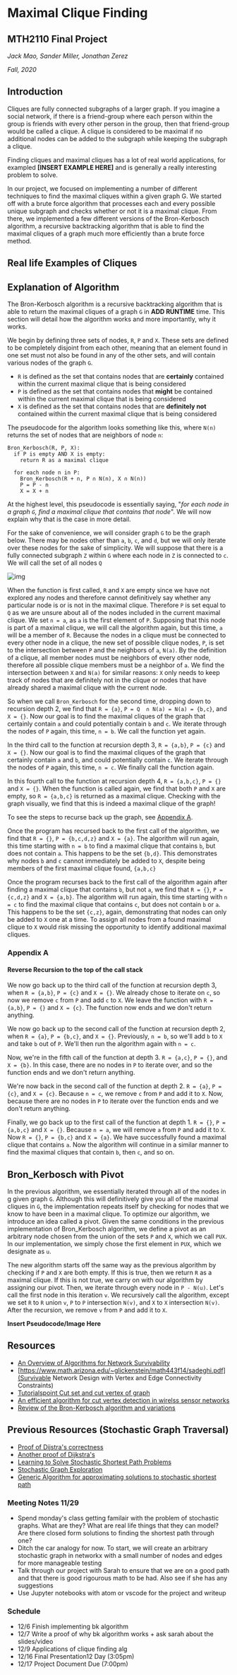 # Maximal Clique Finding
## MTH2110 Final Project
*Jack Mao, Sander Miller, Jonathan Zerez*

*Fall, 2020*

## Introduction
Cliques are fully connected subgraphs of a larger graph. If you imagine a social network, if there is a friend-group where each person within the group is friends with every other person in the group, then that friend-group would be called a clique. A clique is considered to be maximal if no additional nodes can be added to the subgraph while keeping the subgraph a clique.

Finding cliques and maximal cliques has a lot of real world applications, for exampled **[INSERT EXAMPLE HERE]** and is generally a really interesting problem to solve.

In our project, we focused on implementing a number of different techniques to find the maximal cliques within a given graph G. We started off with a brute force algorithm that processes each and every possible unique subgraph and checks whether or not it is a maximal clique. From there, we implemented a few different versions of the Bron-Kerbosch algorithm, a recursive backtracking algorithm that is able to find the maximal cliques of a graph much more efficiently than a brute force method.

## Real life Examples of Cliques


## Explanation of Algorithm
The Bron-Kerbosch algorithm is a recursive backtracking algorithm that is able to return the maximal cliques of a graph `G` in **ADD RUNTIME** time. This section will detail how the algorithm works and more importantly, why it works.

We begin by defining three sets of nodes, `R`, `P` and `X`. These sets are defined to be completely disjoint from each other, meaning that an element found in one set must not also be found in any of the other sets, and will contain various nodes of the graph `G`.

* `R` is defined as the set that contains nodes that are **certainly** contained within the current maximal clique that is being considered
* `P` is defined as the set that contains nodes that **might** be contained within the current maximal clique that is being considered
* `X` is defined as the set that contains nodes that are **definitely not** contained within the current maximal clique that is being considered

The pseudocode for the algorithm looks something like this, where `N(n)` returns the set of nodes that are neighbors of node `n`:
```
Bron_Kerbosch(R, P, X):
  if P is empty AND X is empty:
    return R as a maximal clique

  for each node n in P:
    Bron_Kerbosch(R + n, P ∩ N(n), X ∩ N(n))
    P = P - n
    X = X + n
```

At the highest level, this pseudocode is essentially saying, "*for each node in a graph `G`, find a maximal clique that contains that node*". We will now explain why that is the case in more detail.

For the sake of convenience, we will consider graph `G` to be the graph below. There may be nodes other than `a`, `b`, `c`, and `d`, but we will only iterate over these nodes for the sake of simplicity. We will suppose that there is a fully connected subgraph `Z` within `G` where each node in `Z` is connected to `c`. We will call the set of all nodes `Q`

![img](./images/base_graph.PNG)

When the function is first called, `R` and `X` are empty since we have not explored any nodes and therefore cannot definitively say whether any particular node is or is not in the maximal clique. Therefore `P` is set equal to `Q` as we are unsure about all of the nodes included in the current maximal clique. We set `n = a`, as `a` is the first element of `P`. Supposing that this node is part of a maximal clique, we will call the algorithm again, but this time, `a` will be a member of `R`. Because the nodes in a clique must be connected to every other node in a clique, the new set of possible clique nodes, `P`, is set to the intersection between `P` and the neighbors of `a`, `N(a)`. By the definition of a clique, all member nodes must be neighbors of every other node, therefore all possible clique members must be a neighbor of `a`. We find the intersection between `X` and `N(a)` for similar reasons: `X` only needs to keep track of nodes that are definitely not in the clique or nodes that have already shared a maximal clique with the current node.

So when we call `Bron_Kerbosch` for the second time, dropping down to recursion depth 2, we find that `R = {a}`, `P = Q  ∩ N(a) = N(a) = {b,c}`, and `X = {}`. Now our goal is to find the maximal cliques of the graph that certainly contain `a` and could potentially contain `b` and `c`. We iterate through the nodes of `P` again, this time,  `n = b`. We call the function yet again.

In the third call to the function at recursion depth 3, `R = {a,b}`, `P = {c}` and `X = {}`. Now our goal is to find the maximal cliques of the graph that certainly contain `a` and `b`, and could potentially contain `c`. We iterate through the nodes of `P` again, this time, `n = c`. We finally call the function again.

In this fourth call to the function at recursion depth 4, `R = {a,b,c}`, `P = {}` and `X = {}`. When the function is called again, we find that both `P` and `X` are empty, so `R = {a,b,c}` is returned as a maximal clique. Checking with the graph visually, we find that this is indeed a maximal clique of the graph!

To see the steps to recurse back up the graph, see [Appendix A](#Appendix-A).

Once the program has recursed back to the first call of the algorithm, we find that `R = {}`, `P = {b,c,d,z}` and `X = {a}`. The algorithm will run again, this time starting with `n = b` to find a maximal clique that contains `b`, but does not contain `a`. This happens to be the set `{b,d}`. This demonstrates why nodes `b` and `c` cannot immediately be added to `X`, despite being members of the first maximal clique found, `{a,b,c}`

Once the program recurses back to the first call of the algorithm again after finding a maximal clique that contains `b`, but not `a`, we find that `R = {}`, `P = {c,d,z}` and `X = {a,b}`. The algorithm will run again, this time starting with `n = c` to find the maximal clique that contains `c`, but does not contain `b` or `a`. This happens to be the set `{c,z}`, again, demonstrating that nodes can only be added to `X` one at a time. To assign all nodes from a found maximal clique to `X` would risk missing the opportunity to identify additional maximal cliques. 

### Appendix A
#### Reverse Recursion to the top of the call stack
We now go back up to the third call of the function at recursion depth 3, when `R = {a,b}`, `P = {c}` and `X = {}`. We already chose to iterate on `c`, so now we remove `c` from `P` and add `c` to `X`. We leave the function with `R = {a,b}`, `P = {}` and `X = {c}`. The function now ends and we don't return anything.

We now go back up to the second call of the function at recursion depth 2, when `R = {a}`, `P = {b,c}`, and `X = {}`. Previously, `n = b`, so we'll add `b` to `X` and take `b` out of `P`. We'll then run the algorithm again with `n = c`.

Now, we're in the fifth call of the function at depth 3. `R = {a,c}`, `P = {}`, and `X = {b}`. In this case, there are no nodes in `P` to iterate over, and so the function ends and we don't return anything.

We're now back in the second call of the function at depth 2. `R = {a}`, `P = {c}`, and `X = {c}`. Because `n = c`, we remove `c` from `P` and add it to `X`. Now, because there are no nodes in `P` to iterate over the function ends and we don't return anything.

Finally, we go back up to the first call of the function at depth 1. `R = {}`, `P = {a,b,c}` and `X = {}`. Because `n = a`, we will remove `a` from `P` and add it to `X`. Now `R = {}`, `P = {b,c}` and `X = {a}`. We have successfully found a maximal clique that contains `a`. Now the algorithm will continue in a similar manner to find the maximal cliques that contain `b`, then `c`, and so on.

<!-- <img src="https://latex.codecogs.com/gif.latex?O_t=\text { Onset event at time bin } t " />  -->

## Bron_Kerbosch with Pivot

In the previous algorithm, we essentially iterated through all of the nodes in g given graph `G`. Although this will definitively give you all of the maximal cliques in `G`, the implementation repeats itself by checking for nodes that we know to have been in a maximal clique. To optimize our algorithm, we introduce an idea called a pivot. Given the same conditions in the previous implementation of Bron_Kerbosch algorithm, we define a pivot as an arbitrary node chosen from the union of the sets `P` and `X`, which we call `PUX`. In our implementation, we simply chose the first element in `PUX`, which we designate as `u`.

The new algorithm starts off the same way as the previous algorithm by checking if `P` and `X` are both empty. If this is true, then we return `R` as a maximal clique. If this is not true, we carry on with our algorithm by assigning our pivot. Then, we iterate through every node in `P - N(u)`. Let's call the first node in this iteration `v`. We recursively call the algorithm, except we set `R` to `R` union `v`, `P` to `P` intersection `N(v)`, and `X` to `X` intersection `N(v)`. After the recursion, we remove `v` from `P` and add it to `X`.    

**Insert Pseudocode/Image Here**

## Resources
* [An Overview of Algorithms for Network Survivability](https://www.hindawi.com/journals/isrn/2012/932456/)
* [https://www.math.arizona.edu/~glickenstein/math443f14/sadeghi.pdf](Survivable Network Design with Vertex and Edge Connectivity Constraints)
* [Tutorialspoint Cut set and cut vertex of graph](https://www.tutorialspoint.com/cut-set-and-cut-vertex-of-graph)
* [An efficient algorithm for cut vertex detection in wirelss sensor networks](https://ieeexplore.ieee.org/document/5541668)
* [Review of the Bron-Kerbosch algorithm and variations](https://arxiv.org/pdf/1605.03871.pdf)

## Previous Resources (Stochastic Graph Traversal)
* [Proof of Dijstra's correctness](https://web.engr.oregonstate.edu/~glencora/wiki/uploads/dijkstra-proof.pdf)
* [Another proof of Dijkstra's](https://www.cs.auckland.ac.nz/software/AlgAnim/dij-proof.html)
* [Learning to Solve Stochastic Shortest Path Problems](http://citeseerx.ist.psu.edu/viewdoc/download?doi=10.1.1.85.3901&rep=rep1&type=pdf)
* [Stochastic Graph Exploration](http://aris.me/pubs/stochastic-graph-exploration.pdf)
* [Generic Algorithm for approximating solutions to stochastic shortest path](https://link.springer.com/chapter/10.1007/978-3-642-04944-6_8)

### Meeting Notes 11/29
* Spend monday's class getting familair with the problem of stochastic graphs. What are they? What are real life things that they can model? Are there closed form solutions to finding the shortest path through one?
* Ditch the car analogy for now. To start, we will create an arbitrary stochastic graph in networkx with a small number of nodes and edges for more manageable testing
* Talk through our project with Sarah to ensure that we are on a good path and that there is good rigourous math to be had. Also see if she has any suggestions
* Use Jupyter notebooks with atom or vscode for the project and writeup

### Schedule
* 12/6 Finish implementing bk algorithm
* 12/7 Write a proof of why bk algorithm works + ask sarah about the slides/video
* 12/9 Applications of clique finding alg
* 12/16 Final Presentation12 Day (3:05pm)
* 12/17 Project Document Due (7:00pm)
